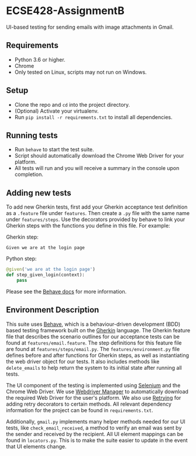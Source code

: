 # ECSE428-AssignmentB

UI-based testing for sending emails with image attachments in Gmail.

## Requirements

- Python 3.6 or higher.
- Chrome
- Only tested on Linux, scripts may not run on Windows.

## Setup

- Clone the repo and `cd` into the project directory.
- (Optional) Activate your virtualenv.
- Run `pip install -r requirements.txt` to install all dependencies.

## Running tests

- Run `behave` to start the test suite.
- Script should automatically download the Chrome Web Driver for your platform.
- All tests will run and you will receive a summary in the console upon completion.

## Adding new tests

To add new Gherkin tests, first add your Gherkin acceptance test definition as a `.feature` file under `features`. Then create a `.py` file with the same name under `features/steps`. Use the decorators provided by behave to link your Gherkin steps with the functions you define in this file. For example:

Gherkin step:

```gherkin
Given we are at the login page
```

Python step:

```python
@given('we are at the login page')
def step_given_login(context):
    pass
```

Please see the [Behave docs](https://behave.readthedocs.io/en/latest/) for more information.

## Environment Description

This suite uses [Behave](https://github.com/behave/behave), which is a behaviour-driven development (BDD) based testing framework built on the [Gherkin](https://docs.cucumber.io/gherkin/) language. The Gherkin feature file that describes the scenario outlines for our acceptance tests can be found at `features/email.feature`. The step definitions for this feature file are found at `features/steps/email.py`. The `features/environment.py` file defines before and after functions for Gherkin steps, as well as instantiating the web driver object for our tests. It also includes methods like `delete_emails` to help return the system to its initial state after running all tests.

The UI component of the testing is implemented using [Selenium](https://pypi.org/project/selenium/) and the Chrome Web Driver. We use [Webdriver Manager](https://pypi.org/project/webdriver-manager/) to automatically download the required Web Driver for the user's platform. We also use [Retrying](https://pypi.org/project/retrying/) for adding retry decorators to certain methods. All relevant dependency information for the project can be found in `requirements.txt`.

Additionally, `gmail.py` implements many helper methods needed for our UI tests, like `check_email_received`, a method to verify an email was sent by the sender and received by the recipient. All UI element mappings can be found in `locators.py`. This is to make the suite easier to update in the event that UI elements change.
